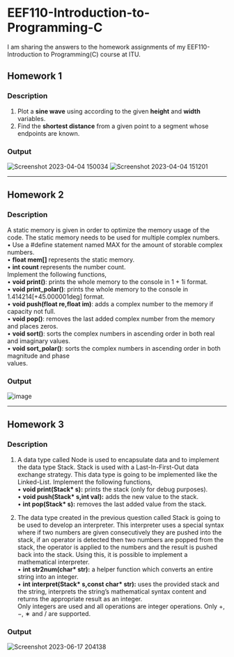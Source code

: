 # EEF110-Introduction-to-Programming-C
I am sharing the answers to the homework assignments of my EEF110-Introduction to Programming(C) course at ITU.

## Homework 1
### Description

1. Plot a **sine wave** using according to the given **height** and **width** variables.
2. Find the **shortest distance** from a given point to a segment whose endpoints are known.
### Output

![Screenshot 2023-04-04 150034](https://user-images.githubusercontent.com/119072606/229785331-181d605b-1adb-4985-8636-5c1cd415c513.png)
![Screenshot 2023-04-04 151201](https://user-images.githubusercontent.com/119072606/229787861-d8bfe408-3bc1-4bfa-a983-ee45983c516a.png)

******************************************

## Homework 2
### Description

A static memory is given in order to optimize the memory usage of the code. The static memory needs
to be used for multiple complex numbers.<br />
• Use a #define statement named MAX for the amount of storable complex numbers.<br />
• **float mem[]** represents the static memory.<br />
• **int count** represents the number count.<br />
Implement the following functions,<br />
• **void print()**: prints the whole memory to the console in 1 + 1i format.<br />
• **void print_polar()**: prints the whole memory to the console in 1.414214[+45.000001deg] format.<br />
• **void push(float re,float im)**: adds a complex number to the memory if capacity not full.<br />
• **void pop()**: removes the last added complex number from the memory and places zeros.<br />
• **void sort()**: sorts the complex numbers in ascending order in both real and imaginary values.<br />
• **void sort_polar()**: sorts the complex numbers in ascending order in both magnitude and phase<br />
values.
### Output

![image](https://user-images.githubusercontent.com/119072606/234716217-2a4359dd-b032-479f-b70a-49ac61fa7970.png)

******************************************

## Homework 3
### Description

1. A data type called Node is used to encapsulate data and to implement the data type Stack. Stack
is used with a Last-In-First-Out data exchange strategy. This data type is going to be implemented like the
Linked-List. Implement the following functions,<br />
• <b>void print(Stack* s):</b> prints the stack (only for debug purposes).<br />
• <b>void push(Stack* s,int val):</b> adds the new value to the stack.<br />
• <b>int pop(Stack* s):</b> removes the last added value from the stack.<br />

2. The data type created in the previous question called Stack is going to be used to develop an interpreter.
This interpreter uses a special syntax where if two numbers are given consecutively they are pushed into the
stack, if an operator is detected then two numbers are popped from the stack, the operator is applied to the
numbers and the result is pushed back into the stack. Using this, it is possible to implement a mathematical
interpreter.<br />
• <b>int str2num(char* str):</b> a helper function which converts an entire string into an integer.<br />
• <b>int interpret(Stack* s,const char* str):</b> uses the provided stack and the string, interprets
the string’s mathematical syntax content and returns the appropriate result as an integer.<br />
Only integers are used and all operations are integer operations. Only +,−, ∗ and / are supported.

### Output

![Screenshot 2023-06-17 204138](https://github.com/TolgaKilinckaya/EEF110-Introduction-to-Programming-C/assets/119072606/6f2fc2e3-8619-4665-9988-897fd0c15b9a)


